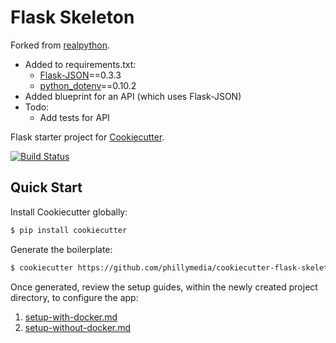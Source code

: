 # Flask Skeleton

Forked from [realpython](https://github.com/realpython/cookiecutter-flask-skeleton).
* Added to requirements.txt:
  * [Flask-JSON](https://pythonhosted.org/Flask-JSON/)==0.3.3
  * [python_dotenv](https://github.com/theskumar/python-dotenv)==0.10.2
* Added blueprint for an API (which uses Flask-JSON)
* Todo:
  * Add tests for API

Flask starter project for [Cookiecutter](https://github.com/audreyr/cookiecutter).

[![Build Status](https://travis-ci.org/realpython/cookiecutter-flask-skeleton.svg?branch=master)](https://travis-ci.org/realpython/cookiecutter-flask-skeleton)

## Quick Start

Install Cookiecutter globally:

```sh
$ pip install cookiecutter
```

Generate the boilerplate:

```sh
$ cookiecutter https://github.com/phillymedia/cookiecutter-flask-skeleton
```

Once generated, review the setup guides, within the newly created project directory, to configure the app:

1. [setup-with-docker.md](%7B%7Bcookiecutter.app_slug%7D%7D/setup-with-docker.md)
1. [setup-without-docker.md](%7B%7Bcookiecutter.app_slug%7D%7D/setup-without-docker.md)
